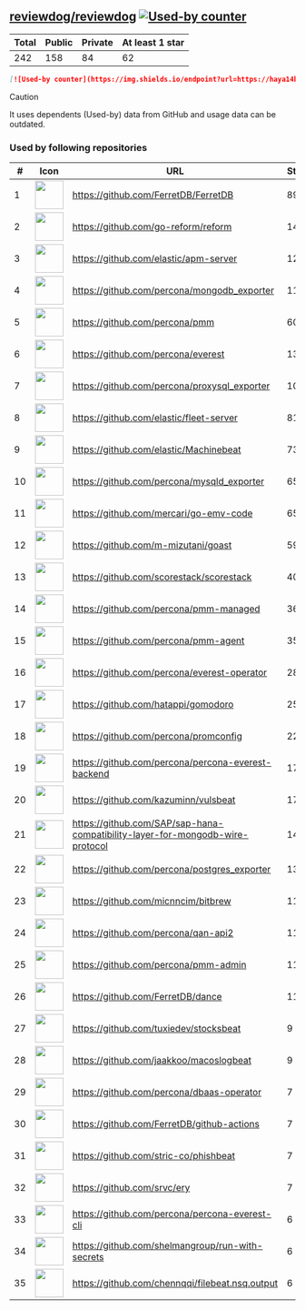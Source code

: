 





## [reviewdog/reviewdog](https://github.com/reviewdog/reviewdog) [![Used-by counter](https://img.shields.io/endpoint?url=https://haya14busa.github.io/github-used-by/data/reviewdog/reviewdog/shieldsio.json)](https://github.com/haya14busa/github-used-by/tree/main/repo/reviewdog/reviewdog)

| Total | Public | Private | At least 1 star
| ----- | ------ | ------- | ---------------
| 242 | 158 | 84 | 62 |

```md
[![Used-by counter](https://img.shields.io/endpoint?url=https://haya14busa.github.io/github-used-by/data/reviewdog/reviewdog/shieldsio.json)](https://github.com/haya14busa/github-used-by/tree/main/repo/reviewdog/reviewdog)
```

> [!CAUTION]
> It uses dependents (Used-by) data from GitHub and usage data can be outdated.

### Used by following repositories

| # | Icon | URL | Stars |
| -- | -- | -- | -- | 
|1|<img src="https://github.com/FerretDB.png" width=50 height=50>|https://github.com/FerretDB/FerretDB|8983|
|2|<img src="https://github.com/go-reform.png" width=50 height=50>|https://github.com/go-reform/reform|1445|
|3|<img src="https://github.com/elastic.png" width=50 height=50>|https://github.com/elastic/apm-server|1212|
|4|<img src="https://github.com/percona.png" width=50 height=50>|https://github.com/percona/mongodb_exporter|1162|
|5|<img src="https://github.com/percona.png" width=50 height=50>|https://github.com/percona/pmm|608|
|6|<img src="https://github.com/percona.png" width=50 height=50>|https://github.com/percona/everest|139|
|7|<img src="https://github.com/percona.png" width=50 height=50>|https://github.com/percona/proxysql_exporter|106|
|8|<img src="https://github.com/elastic.png" width=50 height=50>|https://github.com/elastic/fleet-server|81|
|9|<img src="https://github.com/elastic.png" width=50 height=50>|https://github.com/elastic/Machinebeat|73|
|10|<img src="https://github.com/percona.png" width=50 height=50>|https://github.com/percona/mysqld_exporter|65|
|11|<img src="https://github.com/mercari.png" width=50 height=50>|https://github.com/mercari/go-emv-code|65|
|12|<img src="https://github.com/m-mizutani.png" width=50 height=50>|https://github.com/m-mizutani/goast|59|
|13|<img src="https://github.com/scorestack.png" width=50 height=50>|https://github.com/scorestack/scorestack|40|
|14|<img src="https://github.com/percona.png" width=50 height=50>|https://github.com/percona/pmm-managed|36|
|15|<img src="https://github.com/percona.png" width=50 height=50>|https://github.com/percona/pmm-agent|35|
|16|<img src="https://github.com/percona.png" width=50 height=50>|https://github.com/percona/everest-operator|28|
|17|<img src="https://github.com/hatappi.png" width=50 height=50>|https://github.com/hatappi/gomodoro|25|
|18|<img src="https://github.com/percona.png" width=50 height=50>|https://github.com/percona/promconfig|22|
|19|<img src="https://github.com/percona.png" width=50 height=50>|https://github.com/percona/percona-everest-backend|17|
|20|<img src="https://github.com/kazuminn.png" width=50 height=50>|https://github.com/kazuminn/vulsbeat|17|
|21|<img src="https://github.com/SAP.png" width=50 height=50>|https://github.com/SAP/sap-hana-compatibility-layer-for-mongodb-wire-protocol|14|
|22|<img src="https://github.com/percona.png" width=50 height=50>|https://github.com/percona/postgres_exporter|13|
|23|<img src="https://github.com/micnncim.png" width=50 height=50>|https://github.com/micnncim/bitbrew|11|
|24|<img src="https://github.com/percona.png" width=50 height=50>|https://github.com/percona/qan-api2|11|
|25|<img src="https://github.com/percona.png" width=50 height=50>|https://github.com/percona/pmm-admin|11|
|26|<img src="https://github.com/FerretDB.png" width=50 height=50>|https://github.com/FerretDB/dance|11|
|27|<img src="https://github.com/tuxiedev.png" width=50 height=50>|https://github.com/tuxiedev/stocksbeat|9|
|28|<img src="https://github.com/jaakkoo.png" width=50 height=50>|https://github.com/jaakkoo/macoslogbeat|9|
|29|<img src="https://github.com/percona.png" width=50 height=50>|https://github.com/percona/dbaas-operator|7|
|30|<img src="https://github.com/FerretDB.png" width=50 height=50>|https://github.com/FerretDB/github-actions|7|
|31|<img src="https://github.com/stric-co.png" width=50 height=50>|https://github.com/stric-co/phishbeat|7|
|32|<img src="https://github.com/srvc.png" width=50 height=50>|https://github.com/srvc/ery|7|
|33|<img src="https://github.com/percona.png" width=50 height=50>|https://github.com/percona/percona-everest-cli|6|
|34|<img src="https://github.com/shelmangroup.png" width=50 height=50>|https://github.com/shelmangroup/run-with-secrets|6|
|35|<img src="https://github.com/chennqqi.png" width=50 height=50>|https://github.com/chennqqi/filebeat.nsq.output|6|
